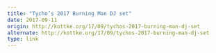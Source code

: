 ```yaml
---
title: "Tycho’s 2017 Burning Man DJ set"
date: 2017-09-11
origin: http://kottke.org/17/09/tychos-2017-burning-man-dj-set
alternate: http://kottke.org/17/09/tychos-2017-burning-man-dj-set
type: link
---
```


